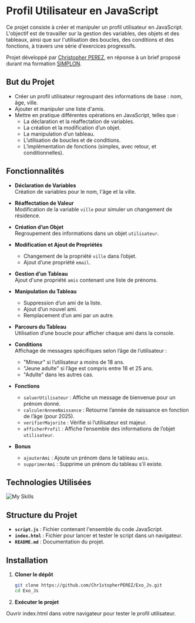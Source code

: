 # Profil Utilisateur en JavaScript

Ce projet consiste à créer et manipuler un profil utilisateur en JavaScript. L'objectif est de travailler sur la gestion des variables, des objets et des tableaux, ainsi que sur l'utilisation des boucles, des conditions et des fonctions, à travers une série d'exercices progressifs.

Projet développé par [Christopher PEREZ](https://github.com/Chr1stopherPerez), en réponse à un brief proposé durant ma formation [SIMPLON](https://www.simplon.co/).

## But du Projet

- Créer un profil utilisateur regroupant des informations de base : nom, âge, ville.
- Ajouter et manipuler une liste d'amis.
- Mettre en pratique différentes opérations en JavaScript, telles que :
  - La déclaration et la réaffectation de variables.
  - La création et la modification d’un objet.
  - La manipulation d’un tableau.
  - L’utilisation de boucles et de conditions.
  - L’implémentation de fonctions (simples, avec retour, et conditionnelles).

## Fonctionnalités

- **Déclaration de Variables**  
  Création de variables pour le nom, l'âge et la ville.

- **Réaffectation de Valeur**  
  Modification de la variable `ville` pour simuler un changement de résidence.

- **Création d’un Objet**  
  Regroupement des informations dans un objet `utilisateur`.

- **Modification et Ajout de Propriétés**

  - Changement de la propriété `ville` dans l’objet.
  - Ajout d’une propriété `email`.

- **Gestion d’un Tableau**  
  Ajout d'une propriété `amis` contenant une liste de prénoms.

- **Manipulation du Tableau**

  - Suppression d’un ami de la liste.
  - Ajout d’un nouvel ami.
  - Remplacement d’un ami par un autre.

- **Parcours du Tableau**  
  Utilisation d’une boucle pour afficher chaque ami dans la console.

- **Conditions**  
  Affichage de messages spécifiques selon l’âge de l’utilisateur :

  - "Mineur" si l’utilisateur a moins de 18 ans.
  - "Jeune adulte" si l’âge est compris entre 18 et 25 ans.
  - "Adulte" dans les autres cas.

- **Fonctions**
  - `saluerUtilisateur` : Affiche un message de bienvenue pour un prénom donné.
  - `calculerAnneeNaissance` : Retourne l’année de naissance en fonction de l’âge (pour 2025).
  - `verifierMajorite` : Vérifie si l’utilisateur est majeur.
  - `afficherProfil` : Affiche l’ensemble des informations de l’objet `utilisateur`.
- **Bonus**
  - `ajouterAmi` : Ajoute un prénom dans le tableau `amis`.
  - `supprimerAmi` : Supprime un prénom du tableau s’il existe.

## Technologies Utilisées

![My Skills](https://skillicons.dev/icons?i=html,css,js)

## Structure du Projet

- **`script.js`** : Fichier contenant l'ensemble du code JavaScript.
- **`index.html`** : Fichier pour lancer et tester le script dans un navigateur.
- **`README.md`** : Documentation du projet.

## Installation

1. **Cloner le dépôt**

   ```bash
   git clone https://github.com/Chr1stopherPEREZ/Exo_Js.git
   cd Exo_Js
   ```

2. **Exécuter le projet**

Ouvrir index.html dans votre navigateur pour tester le profil utilisateur.
